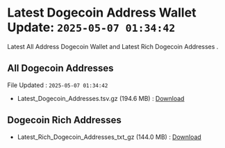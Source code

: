 # Latest Dogecoin Address Wallet Update: `2025-05-07 01:34:42`

Latest All Address Dogecoin Wallet and Latest Rich Dogecoin Addresses .

## All Dogecoin Addresses

File Updated : `2025-05-07 01:34:42`

- Latest_Dogecoin_Addresses.tsv.gz (194.6 MB) : [Download](https://github.com/Pymmdrza/Rich-Address-Wallet/releases/tag/Dogecoin)

## Dogecoin Rich Addresses

- Latest_Rich_Dogecoin_Addresses_txt_gz (144.0 MB) : [Download](https://github.com/Pymmdrza/Rich-Address-Wallet/releases/tag/Dogecoin)
